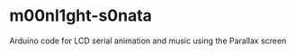 m00nl1ght-s0nata
================

Arduino code for LCD serial animation and music using the Parallax screen 

